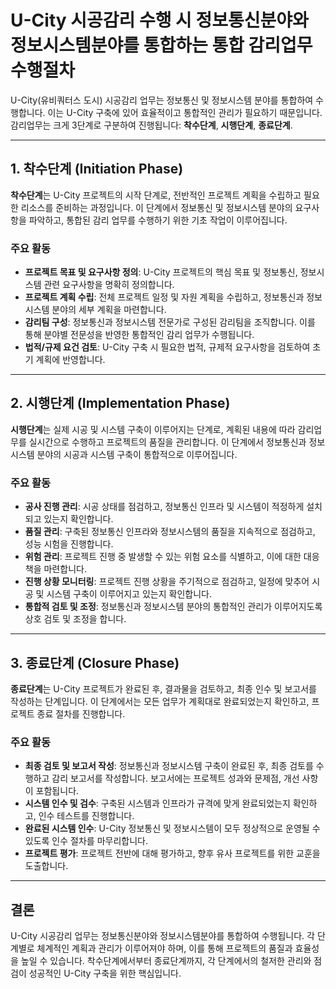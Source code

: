 # U-City 시공감리 수행 시 정보통신분야와 정보시스템분야를 통합하는 통합 감리업무 수행절차

U-City(유비쿼터스 도시) 시공감리 업무는 정보통신 및 정보시스템 분야를 통합하여 수행합니다. 이는 U-City 구축에 있어 효율적이고 통합적인 관리가 필요하기 때문입니다. 감리업무는 크게 3단계로 구분하여 진행됩니다: **착수단계**, **시행단계**, **종료단계**.

---

## 1. 착수단계 (Initiation Phase)

**착수단계**는 U-City 프로젝트의 시작 단계로, 전반적인 프로젝트 계획을 수립하고 필요한 리소스를 준비하는 과정입니다. 이 단계에서 정보통신 및 정보시스템 분야의 요구사항을 파악하고, 통합된 감리 업무를 수행하기 위한 기초 작업이 이루어집니다.

### 주요 활동
- **프로젝트 목표 및 요구사항 정의**: U-City 프로젝트의 핵심 목표 및 정보통신, 정보시스템 관련 요구사항을 명확히 정의합니다.
- **프로젝트 계획 수립**: 전체 프로젝트 일정 및 자원 계획을 수립하고, 정보통신과 정보시스템 분야의 세부 계획을 마련합니다.
- **감리팀 구성**: 정보통신과 정보시스템 전문가로 구성된 감리팀을 조직합니다. 이를 통해 분야별 전문성을 반영한 통합적인 감리 업무가 수행됩니다.
- **법적/규제 요건 검토**: U-City 구축 시 필요한 법적, 규제적 요구사항을 검토하여 초기 계획에 반영합니다.

---

## 2. 시행단계 (Implementation Phase)

**시행단계**는 실제 시공 및 시스템 구축이 이루어지는 단계로, 계획된 내용에 따라 감리업무를 실시간으로 수행하고 프로젝트의 품질을 관리합니다. 이 단계에서 정보통신과 정보시스템 분야의 시공과 시스템 구축이 통합적으로 이루어집니다.

### 주요 활동
- **공사 진행 관리**: 시공 상태를 점검하고, 정보통신 인프라 및 시스템이 적정하게 설치되고 있는지 확인합니다.
- **품질 관리**: 구축된 정보통신 인프라와 정보시스템의 품질을 지속적으로 점검하고, 성능 시험을 진행합니다.
- **위험 관리**: 프로젝트 진행 중 발생할 수 있는 위험 요소를 식별하고, 이에 대한 대응책을 마련합니다.
- **진행 상황 모니터링**: 프로젝트 진행 상황을 주기적으로 점검하고, 일정에 맞추어 시공 및 시스템 구축이 이루어지고 있는지 확인합니다.
- **통합적 검토 및 조정**: 정보통신과 정보시스템 분야의 통합적인 관리가 이루어지도록 상호 검토 및 조정을 합니다.

---

## 3. 종료단계 (Closure Phase)

**종료단계**는 U-City 프로젝트가 완료된 후, 결과물을 검토하고, 최종 인수 및 보고서를 작성하는 단계입니다. 이 단계에서는 모든 업무가 계획대로 완료되었는지 확인하고, 프로젝트 종료 절차를 진행합니다.

### 주요 활동
- **최종 검토 및 보고서 작성**: 정보통신과 정보시스템 구축이 완료된 후, 최종 검토를 수행하고 감리 보고서를 작성합니다. 보고서에는 프로젝트 성과와 문제점, 개선 사항이 포함됩니다.
- **시스템 인수 및 검수**: 구축된 시스템과 인프라가 규격에 맞게 완료되었는지 확인하고, 인수 테스트를 진행합니다.
- **완료된 시스템 인수**: U-City 정보통신 및 정보시스템이 모두 정상적으로 운영될 수 있도록 인수 절차를 마무리합니다.
- **프로젝트 평가**: 프로젝트 전반에 대해 평가하고, 향후 유사 프로젝트를 위한 교훈을 도출합니다.

---

## 결론

U-City 시공감리 업무는 정보통신분야와 정보시스템분야를 통합하여 수행됩니다. 각 단계별로 체계적인 계획과 관리가 이루어져야 하며, 이를 통해 프로젝트의 품질과 효율성을 높일 수 있습니다. 착수단계에서부터 종료단계까지, 각 단계에서의 철저한 관리와 점검이 성공적인 U-City 구축을 위한 핵심입니다.
